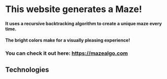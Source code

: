 # This website generates a Maze! #
#### It uses a recursive backtracking algorithm to create a unique maze every time.  
#### The bright colors make for a visually pleasing experience!
### You can check it out here: https://mazealgo.com
## Technologies
